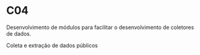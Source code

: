 # C04

Desenvolvimento de módulos para facilitar o desenvolvimento de coletores de dados.

Coleta e extração de dados públicos
